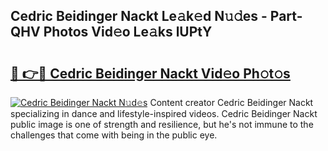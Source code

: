 ## Cedric Beidinger Nackt Le𝚊k𝚎d N𝚞𝚍es - Part-QHV Photos Vid𝚎o Le𝚊ks lUPtY

# <h2><a href="http://fb2rvqy.evod.top/?m=Cedric+Beidinger+Nackt">🔗 👉🔴 Cedric Beidinger Nackt Vid𝚎o Ph𝚘t𝚘s</a></h2>

[![Cedric Beidinger Nackt N𝚞d𝚎s](https://i.imgur.com/8V9OHl7.gif)](http://fb2rvqy.evod.top/?m=Cedric+Beidinger+Nackt)
Content creator Cedric Beidinger Nackt specializing in dance and lifestyle-inspired videos. Cedric Beidinger Nackt public image is one of strength and resilience, but he's not immune to the challenges that come with being in the public eye. 
